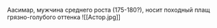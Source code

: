 Аасимар, мужчина среднего роста (175-180?), носит походный плащ грязно-голубого оттенка 
![[Астор.jpg]]